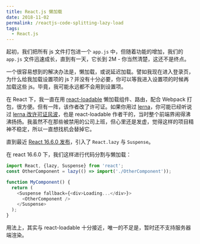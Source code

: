 ```yaml
---
title: React.js 懒加载
date: 2018-11-02
permalink: /reactjs-code-splitting-lazy-load
tags:
  - React.js
---
```


起初，我们把所有 js 文件打包进一个 `app.js` 中，但随着功能的增加，我们的 `app.js` 文件迅速成长，直到有一天，它长到 2M - 你当然清楚，这还不是终点。

一个很容易想到的解决办法是，懒加载，或说延迟加载。譬如我现在进入登录页，为什么给我加载设置项的 js？并没有十分必要，你可以等我进入设置项的时候再加载这些 js。毕竟，我可能永远都不会用到设置项。

在 React 下，我一直在用 [react-loadable](https://github.com/jamiebuilds/react-loadable) 懒加载组件、路由，配合 Webpack 打包，很方便。但有一阵，该作者改了许可证。如果你用过 [lerna](https://github.com/lerna/lerna/)，你可能已经听说过 [lerna 改许可证风波](https://github.com/lerna/lerna/pull/1616)，也是 react-loadable 作者干的，当时整个前端界闹得沸沸扬扬。我虽然不在那些被禁用的公司上班，但心里还是发虚，觉得这样的项目精神不稳定，所以一直想找机会替掉它。

直到最近 [React 16.6.0 发布](https://reactjs.org/blog/2018/10/23/react-v-16-6.html)，引入了 `React.lazy` 与 `Suspense`。

在 react 16.6.0 下，我们这样进行代码分割与懒加载：

```js
import React, {lazy, Suspense} from 'react';
const OtherComponent = lazy(() => import('./OtherComponent'));

function MyComponent() {
  return (
    <Suspense fallback={<div>Loading...</div>}>
      <OtherComponent />
    </Suspense>
  );
}
```
用法上，其实与 react-loadable 十分接近，唯一的不足是，暂时还不支持服务器端渲染。